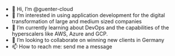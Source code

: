 - 👋 Hi, I’m @guenter-cloud
- 👀 I’m interested in using application development for the digital transformation of large and medium sized companies
- 🌱 I’m currently learning about DevOps and the capabilities of the hyperscalers like AWS, Azure and GCP.
- 💞️ I’m looking to collaborate on winning new clients in Germany
- 📫 How to reach me: send me a message

<!---
guenter-cloud/guenter-cloud is a ✨ special ✨ repository because its `README.md` (this file) appears on your GitHub profile.
You can click the Preview link to take a look at your changes.
--->
